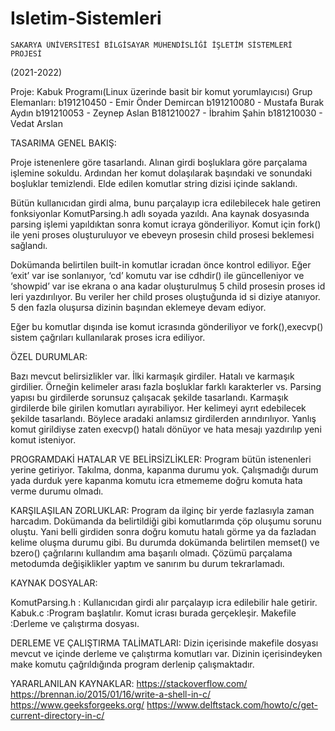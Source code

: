 # Isletim-Sistemleri

	SAKARYA ÜNİVERSİTESİ BİLGİSAYAR MÜHENDİSLİĞİ İŞLETİM SİSTEMLERİ PROJESİ
(2021-2022)


Proje: Kabuk Programı(Linux üzerinde basit bir komut yorumlayıcısı)
Grup Elemanları: 
b191210450 - Emir Önder Demircan
b191210080 - Mustafa Burak Aydın
b191210053 - Zeynep Aslan
B181210027 - İbrahim Şahin
b181210030 - Vedat Arslan



TASARIMA GENEL BAKIŞ:

 Proje istenenlere göre tasarlandı. Alınan girdi boşluklara göre parçalama işlemine sokuldu. Ardından her komut dolaşılarak başındaki ve sonundaki boşluklar temizlendi. Elde edilen komutlar string dizisi içinde saklandı.

Bütün kullanıcıdan girdi alma, bunu parçalayıp icra edilebilecek hale getiren fonksiyonlar KomutParsing.h adlı soyada yazıldı. Ana kaynak dosyasında parsing işlemi yapıldıktan sonra komut icraya gönderiliyor. Komut için fork() ile yeni proses oluşturuluyor ve ebeveyn prosesin child prosesi beklemesi sağlandı.

Dokümanda belirtilen built-in komutlar icradan önce kontrol ediliyor. Eğer ‘exit’ var ise sonlanıyor, ‘cd’ komutu var ise cdhdir() ile güncelleniyor ve ‘showpid’ var ise ekrana o ana kadar oluşturulmuş 5 child prosesin proses id leri yazdırılıyor. Bu veriler her child proses oluştuğunda id si diziye atanıyor. 5 den fazla oluşursa dizinin başından eklemeye devam ediyor.

Eğer bu komutlar dışında ise komut icrasında gönderiliyor ve fork(),execvp() sistem çağrıları kullanılarak proses icra ediliyor.

ÖZEL DURUMLAR:

 Bazı mevcut belirsizlikler var. İlki karmaşık girdiler. Hatalı ve karmaşık girdilier. Örneğin kelimeler arası fazla boşluklar farklı karakterler vs.  Parsing yapısı bu girdilerde sorunsuz çalışacak şekilde tasarlandı. Karmaşık girdilerde bile girilen komutları ayırabiliyor. Her kelimeyi ayrıt edebilecek şekilde tasarlandı. Böylece aradaki anlamsız girdilerden arındırılıyor. Yanlış komut girildiyse zaten execvp() hatalı dönüyor ve hata mesajı yazdırılıp yeni komut isteniyor.


PROGRAMDAKİ HATALAR VE BELİRSİZLİKLER:
 Program bütün istenenleri yerine getiriyor. Takılma, donma, kapanma durumu yok. Çalışmadığı durum yada durduk yere kapanma komutu icra etmememe doğru komuta hata verme durumu olmadı.

KARŞILAŞILAN ZORLUKLAR:
Program da ilginç bir yerde fazlasıyla zaman harcadım. Dokümanda da belirtildiği gibi komutlarımda çöp oluşumu sorunu oluştu. Yani belli girdiden sonra doğru komutu hatalı görme ya da fazladan kelime oluşma durumu gibi. Bu durumda dokümanda belirtilen memset() ve bzero() çağrılarını kullandım ama başarılı olmadı. Çözümü parçalama metodumda değişiklikler yaptım ve sanırım bu durum tekrarlamadı.




KAYNAK DOSYALAR:

KomutParsing.h : Kullanıcıdan girdi alır parçalayıp icra edilebilir hale getirir.
Kabuk.c :Program başlatılır. Komut icrası burada gerçekleşir.
Makefile :Derleme ve çalıştırma dosyası.

DERLEME VE ÇALIŞTIRMA TALİMATLARI:
Dizin içerisinde makefile dosyası mevcut ve içinde derleme ve çalıştırma komutları var. Dizinin içerisindeyken make komutu çağrıldığında program derlenip çalışmaktadır.

YARARLANILAN KAYNAKLAR:
https://stackoverflow.com/
https://brennan.io/2015/01/16/write-a-shell-in-c/
https://www.geeksforgeeks.org/
https://www.delftstack.com/howto/c/get-current-directory-in-c/


